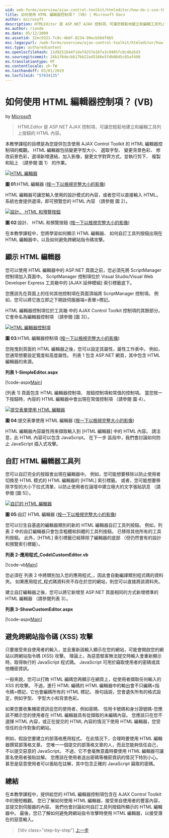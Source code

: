 ```yaml
---
uid: web-forms/overview/ajax-control-toolkit/htmleditor/how-do-i-use-the-html-editor-control-vb
title: 如何使用 HTML 編輯器控制項？ (VB) | Microsoft Docs
author: microsoft
description: HTMLEditor 是 ASP.NET AJAX 控制項，可讓您輕鬆地建立和編輯工具列上按鈕的 HTML 內容。
ms.author: riande
ms.date: 05/12/2009
ms.assetid: 32ec9321-7c8c-4b0f-8234-99acb56df6b5
msc.legacyurl: /web-forms/overview/ajax-control-toolkit/htmleditor/how-do-i-use-the-html-editor-control-vb
msc.type: authoredcontent
ms.openlocfilehash: 11d9251644f1daf4257e1bfa3c9405fc0c46a5d3
ms.sourcegitcommit: 24b1f6decbb17bb22a45166e5fdb0845c65af498
ms.translationtype: MT
ms.contentlocale: zh-TW
ms.lasthandoff: 03/01/2019
ms.locfileid: "57034135"
---
```

<a name="how-do-i-use-the-html-editor-control-vb"></a>如何使用 HTML 編輯器控制項？ (VB)
====================
by [Microsoft](https://github.com/microsoft)

> HTMLEditor 是 ASP.NET AJAX 控制項，可讓您輕鬆地建立和編輯工具列上按鈕的 HTML 內容。


本教學課程的目標是為您提供包含使用 AJAX Control Toolkit 的 HTML 編輯器控制項的概觀。 HTML 編輯器包括變更字型大小、 選取字型、 變更背景色彩、 修改前景色彩，選項新增連結，加入影像，變更文字對齊方式，並執行剪下、 複製和貼上 （請參閱 圖 1） 的作業。


[![HTML 編輯器](how-do-i-use-the-html-editor-control-vb/_static/image1.jpg)](how-do-i-use-the-html-editor-control-vb/_static/image1.png)

**圖 01**:HTML 編輯器 ([按一下以檢視完整大小的影像](how-do-i-use-the-html-editor-control-vb/_static/image2.png))


HTML 編輯器可讓您輸入使用的設計模式的內容，或者您可以直接輸入 HTML。 系統也會提供選項，即可預覽您的 HTML 內容 （請參閱 圖 2）。


[![設計、 HTML 和預覽按鈕](how-do-i-use-the-html-editor-control-vb/_static/image2.jpg)](how-do-i-use-the-html-editor-control-vb/_static/image3.png)

**圖 02**:設計、 HTML 和預覽按鈕 ([按一下以檢視完整大小的影像](how-do-i-use-the-html-editor-control-vb/_static/image4.png))


在本教學課程中，您將學習如何顯示 HTML 編輯器、 如何自訂工具列按鈕出現在 HTML 編輯器中，以及如何避免跨網站指令碼攻擊。

## <a name="displaying-the-html-editor"></a>顯示 HTML 編輯器

您可以使用 HTML 編輯器中的 ASP.NET 頁面之前，您必須先將 ScriptManager 控制項加入頁面中。 ScriptManager 控制項位於 Visual Studio/Visual Web Developer Express 工具箱中的 [AJAX 延伸模組] 索引標籤底下。

您應該先在頁面上的任何其他控制項在頁面頂端將 ScriptManager 控制項。 例如，您可以將它放立即之下開啟伺服器端&lt;表單&gt;標記。

HTML 編輯器控制項位於工具箱 中的 AJAX Control Toolkit 控制項的其餘部分。 它會命名為編輯器控制項 （請參閱 [圖 3]）。


[![HTML 編輯器控制項](how-do-i-use-the-html-editor-control-vb/_static/image3.jpg)](how-do-i-use-the-html-editor-control-vb/_static/image5.png)

**圖 03**:HTML 編輯器控制項 ([按一下以檢視完整大小的影像](how-do-i-use-the-html-editor-control-vb/_static/image6.png))


您拖曳到頁面的 HTML 編輯器之後，您可以設定其屬性，屬性工作表中。 例如，您通常想要設定寬度和高度屬性。 列表 1 包含 ASP.NET 網頁，其中包含 HTML 編輯器的來源。

**列表 1-SimpleEditor.aspx**

[!code-aspx[Main](how-do-i-use-the-html-editor-control-vb/samples/sample1.aspx)]

[列表 1] 頁面包含 HTML 編輯器控制項、 按鈕控制項和常值的控制項。 當您按一下按鈕時，內容的 HTML 編輯器中會出現在常值控制項 （請參閱 圖 4）。


[![提交表單使用 HTML 編輯器](how-do-i-use-the-html-editor-control-vb/_static/image4.jpg)](how-do-i-use-the-html-editor-control-vb/_static/image7.png)

**圖 04**:提交表單使用 HTML 編輯器 ([按一下以檢視完整大小的影像](how-do-i-use-the-html-editor-control-vb/_static/image8.png))


HTML 編輯器內容屬性用來擷取輸入到 [HTML 編輯器] 中的 HTML 內容。 請注意，此 HTML 內容可以包含 JavaScript。 在下一步 區段中，我們會討論如何防止 JavaScript 插入式攻擊。

## <a name="customizing-the-html-editor-toolbar"></a>自訂 HTML 編輯器工具列

您可以自訂完全的按鈕會出現在編輯器中。 例如，您可能想要移除以防止使用者切換至 HTML 模式的 HTML 編輯器的 [HTML] 索引標籤。 或者，您可能想要移除字型的大小下拉式清單，以防止使用者在論壇中建立極大的文字張貼訊息 （請參閱 [圖 5]）。


[![自訂的 HTML 編輯器](how-do-i-use-the-html-editor-control-vb/_static/image5.jpg)](how-do-i-use-the-html-editor-control-vb/_static/image9.png)

**圖 05**:自訂 HTML 編輯器 ([按一下以檢視完整大小的影像](how-do-i-use-the-html-editor-control-vb/_static/image10.png))


您可以衍生自基底的編輯器類別的新的 HTML 編輯器自訂工具列按鈕。 例如，列表 2 中的自訂編輯器只會包含粗體和斜體的工具列按鈕。 已移除其他所有的工具列按鈕。 此外，[HTML] 索引標籤已經移除了編輯器的底部 （但仍然會有的設計和預覽索引標籤）。

**列表 2-應用程式\_Code\CustomEditor.vb**

[!code-vb[Main](how-do-i-use-the-html-editor-control-vb/samples/sample2.vb)]

您必須在 列表 2 中將類別加入您的應用程式\_，因此會自動編譯類別程式碼的資料夾。 如果應用程式\_程式碼資料夾不存在於您的網站，則您可以直接將該資料夾。

建立自訂編輯器之後，您可以將它新增至 ASP.NET 頁面相同的方式新增標準的 HTML 編輯器 （請參閱列表 3）。

**列表 3-ShowCustomEditor.aspx**

[!code-aspx[Main](how-do-i-use-the-html-editor-control-vb/samples/sample3.aspx)]

## <a name="avoiding-cross-site-scripting-xss-attacks"></a>避免跨網站指令碼 (XSS) 攻擊

只要接受來自使用者的輸入，並且重新該輸入顯示在您的網站，可能會開啟您的網站以跨網站指令碼 (XSS) 攻擊。 理論上，為惡意駭客無法提交時輸入會重新顯示時，取得執行的 JavaScript 程式碼。 JavaScript 可用於竊取使用者的密碼或其他機密資訊。

一般來說，您可以打敗 HTML 編碼您再顯示在網頁上，從使用者擷取任何輸入的 XSS 的攻擊。 不過，進行 HTML 編碼的 HTML 編輯器中的輸出會不只編碼&lt;指令碼&gt;標記，它也會編碼所有的 HTML 標記。 換句話說，您會遺失所有的格式設定，例如字型、 字型大小和背景色彩。

如果您要收集機密資訊從您的使用者，例如密碼、 信用卡號碼和身分證號碼-您應該不顯示您的使用者在 HTML 編輯器具有從擷取的未編碼內容。 您應該只在您不選擇 HTML 內容，或正在提交的 HTML 內容的情況下使用 HTML 編輯器，您受信任的合作對象的網站。

例如，假設您要建立的部落格應用程式。 在此情況下，合理時要使用 HTML 編輯器撰寫部落格文章。 您唯一一個提交的部落格文章的人，而且您能夠信任自己，不以提交惡意的 JavaScript。 不過，它不會毫無意義時要使用 HTML 編輯器可讓匿名使用者張貼註解。 您應該在使用者送出密碼等機密資訊的情況下特別小心。 甚至是惡意使用者可以張貼在註解，其中包含正確的 JavaScript 竊取的密碼。

## <a name="summary"></a>總結

在本教學課程中，提供給您的 HTML 編輯器控制項包含在 AJAX Control Toolkit 中的簡短概觀。 您已了解如何使用 HTML 編輯器，接受來自使用者的豐富內容，並提交到伺服器的內容。 我們也會討論如何自訂工具列按鈕所顯示的 HTML 編輯器中。 最後，您已了解如何避免跨網站指令攻擊時使用 HTML 編輯器，以接受潛在的惡意輸入。

> [!div class="step-by-step"]
> [上一步](how-do-i-use-the-html-editor-control-cs.md)
